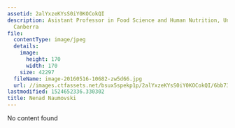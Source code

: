 ```yaml
---
assetid: 2alYxzeKYsS0iY0KOCokQI
description: Asistant Professor in Food Science and Human Nutrition, University of
  Canberra
file:
  contentType: image/jpeg
  details:
    image:
      height: 170
      width: 170
    size: 42297
  fileName: image-20160516-10682-zw5d66.jpg
  url: //images.ctfassets.net/bsux5spekp1p/2alYxzeKYsS0iY0KOCokQI/6bb73edac82b59274cbed6a2dcdfe097/image-20160516-10682-zw5d66.jpg
lastmodified: 1524652336.330302
title: Nenad Naumovski
---
```

No content found